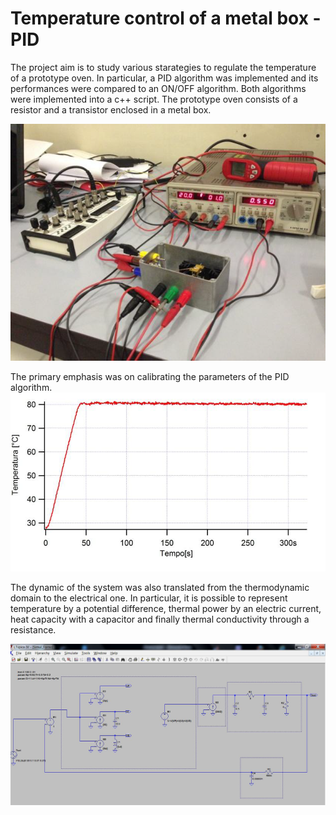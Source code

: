 # Temperature control of a metal box - PID
The project aim is to study various starategies to regulate the temperature of a prototype oven. 
In particular, a PID algorithm was implemented and its performances were compared to an ON/OFF algorithm. 
Both algorithms were implemented into a c++ script. The prototype oven consists of a resistor and a transistor enclosed in a metal box.

![alt text](https://github.com/MiTiProjects/PID_Box/blob/main/setup.png)

The primary emphasis was on calibrating the parameters of the PID algorithm.
![alt text](https://github.com/MiTiProjects/PID_Box/blob/main/Result.png)

The dynamic of the system was also translated from the thermodynamic domain to the electrical one. 
In particular, it is possible to represent temperature by a potential difference, thermal power by an 
electric current, heat capacity with a capacitor and finally thermal conductivity through a resistance.

![alt text](https://github.com/MiTiProjects/PID_Box/blob/main/ElEq.png)
